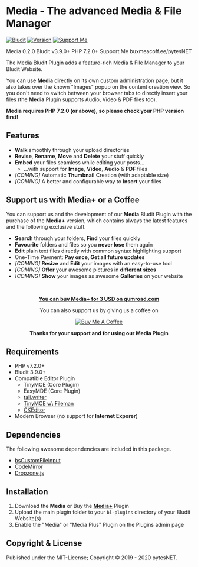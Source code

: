 Media - The advanced Media & File Manager
=========================================
[![Bludit](https://s.pytes.me/07dc5062)](https://www.bludit.com)
[![Version](https://s.pytes.me/7850b437)](https://github.com/pytesNET/media/releases)
[![Support Me](https://s.pytes.me/4a1717aa)](https://buymeacoffee.com/pytesNET)


Media 0.2.0
Bludit v3.9.0+
PHP 7.2.0+
Support Me buxmeacoff.ee/pytesNET

The Media Bludit Plugin adds a feature-rich Media & File Manager to your Bludit Website.

You can use **Media** directly on its own custom administration page, but it also takes over the
known "Images" popup on the content creation view. So you don't need to switch between your browser
tabs to directly insert your files (the **Media** Plugin supports Audio, Video & PDF files too).

**Media requires PHP 7.2.0 (or above), so please check your PHP version first!**

Features
--------
-   **Walk** smoothly through your upload directories
-   **Revise**, **Rename**, **Move** and **Delete** your stuff quickly
-   **Embed** your files seamless while editing your posts...
    -   ...with support for **Image**, **Video**, **Audio** & **PDF** files
-   *[COMING]* Automatic **Thumbnail** Creation (with adaptable size)
-   *[COMING]* A better and configurable way to **Insert** your files

Support us with Media+ or a Coffee
----------------------------------
You can support us and the development of our **Media** Bludit Plugin with the purchase of the
**Media+** version, which contains always the latest features and the following exclusive stuff.

-   **Search** through your folders, **Find** your files quickly
-   **Favourite** folders and files so you **never lose** them again
-   **Edit** plain text files directly with common syntax highlighting support
-   One-Time Payment: **Pay once, Get all future updates**
-   *[COMING]* **Resize** and **Edit** your images with an easy-to-use tool
-   *[COMING]* **Offer** your awesome pictures in **different sizes**
-   *[COMING]* **Show** your images as awesome **Galleries** on your website

<br>

<p align="center" style="text-align: center;">
<a href="https://gum.co/mediaplus"><b>You can buy Media+ for 3 USD on gumroad.com</b></a>
</p>

<p align="center" style="text-align: center;">
You can also support us by giving us a coffee on
</p>

<p align="center" style="text-align: center;">
<a href="https://www.buymeacoffee.com/pytesNET"><img src="https://www.buymeacoffee.com/assets/img/custom_images/orange_img.png" alt="Buy Me A Coffee" title="Buy Me A Coffee" /></a>
</p>

<p align="center" style="text-align: center;">
<b>Thanks for your support and for using our Media Plugin</b>
</p>

Requirements
------------
-   PHP v7.2.0+
-   Bludit 3.9.0+
-   Compatible Editor Plugin
    -   TinyMCE (Core Plugin)
    -   EasyMDE (Core Plugin)
    -   [tail.writer](https://plugins.bludit.com/plugin/tail-writer)
    -   [TinyMCE w\ Fileman](https://plugins.bludit.com/plugin/tinymcefileman)
    -   [CKEditor](https://plugins.bludit.com/plugin/ckeditor)
-   Modern Browser (no support for **Internet Exporer**)

Dependencies
------------
The following awesome dependencies are included in this package.

-   [bsCustomFileInput](https://github.com/Johann-S/bs-custom-file-input)
-   [CodeMirror](https://codemirror.net)
-   [Dropzone.js](https://www.dropzonejs.com)

Installation
------------
1. Download the **Media** or Buy the [**Media+**](https://gum.co/mediaplus) Plugin
2. Upload the main plugin folder to your `bl-plugins` directory of your Bludit Website(s)
3. Enable the "Media" or "Media Plus" Plugin on the Plugins admin page

Copyright & License
-------------------
Published under the MIT-License; Copyright © 2019 - 2020 pytesNET.

